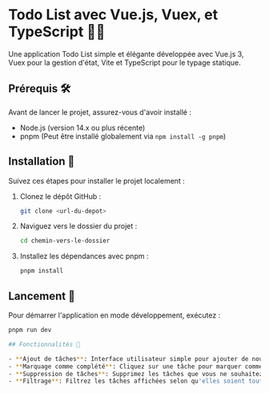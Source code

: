 # Todo List avec Vue.js, Vuex, et TypeScript 📝✅

Une application Todo List simple et élégante développée avec Vue.js 3, Vuex pour la gestion d'état, Vite et TypeScript pour le typage statique. 

## Prérequis 🛠️

Avant de lancer le projet, assurez-vous d'avoir installé :

- Node.js (version 14.x ou plus récente)
- pnpm (Peut être installé globalement via `npm install -g pnpm`)

## Installation 🔧

Suivez ces étapes pour installer le projet localement :

1. Clonez le dépôt GitHub :
    ```bash
    git clone <url-du-depot>
    ```
2. Naviguez vers le dossier du projet :
    ```bash
    cd chemin-vers-le-dossier
    ```
3. Installez les dépendances avec pnpm :
    ```bash
    pnpm install
    ```

## Lancement 🚀

Pour démarrer l'application en mode développement, exécutez :

```bash
pnpm run dev

## Fonctionnalités 🌟

- **Ajout de tâches**: Interface utilisateur simple pour ajouter de nouvelles tâches.
- **Marquage comme complété**: Cliquez sur une tâche pour marquer comme complétée.
- **Suppression de tâches**: Supprimez les tâches que vous ne souhaitez plus voir.
- **Filtrage**: Filtrez les tâches affichées selon qu'elles soient toutes, actives ou complétées.

